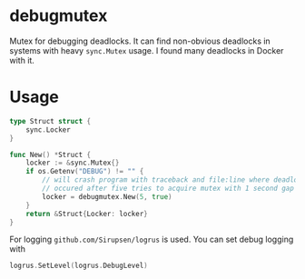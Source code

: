 debugmutex
==========

Mutex for debugging deadlocks. It can find non-obvious deadlocks in systems
with heavy `sync.Mutex` usage. I found many deadlocks in Docker with it.

# Usage

```go
type Struct struct {
    sync.Locker
}

func New() *Struct {
    locker := &sync.Mutex{}
    if os.Getenv("DEBUG") != "" {
        // will crash program with traceback and file:line where deadlock is
        // occured after five tries to acquire mutex with 1 second gap between.
        locker = debugmutex.New(5, true)
    }
    return &Struct{Locker: locker}
}
```

For logging `github.com/Sirupsen/logrus` is used. You can set debug logging with

```go
logrus.SetLevel(logrus.DebugLevel)
```
